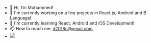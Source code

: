 - 👋 Hi, I’m Mohammed!
- 🔭 I'm currently working on a few projects in React.js, Android and B Language!  
- 📱 I'm currently learning React, Android and iOS Development!
- 📫 How to reach me: d2018c@gmail.com
- <img src= "https://github-readme-stats.vercel.app/api/top-langs/?username=MohammedDChowdhury&layout=compact" />


<!---
:)
--->
